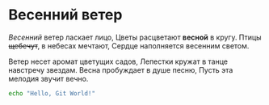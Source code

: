 ﻿# Весенний ветер

*Весенний* ветер ласкает лицо,
Цветы расцветают **весной** в кругу.
Птицы ~~щебечут~~, в небесах мечтают,
Сердце наполняется весенним светом.

Ветер несет аромат цветущих садов,
Лепестки кружат в танце навстречу звездам.
Весна пробуждает в душе песню,
Пусть эта мелодия звучит вечно.

```bash
echo "Hello, Git World!"

